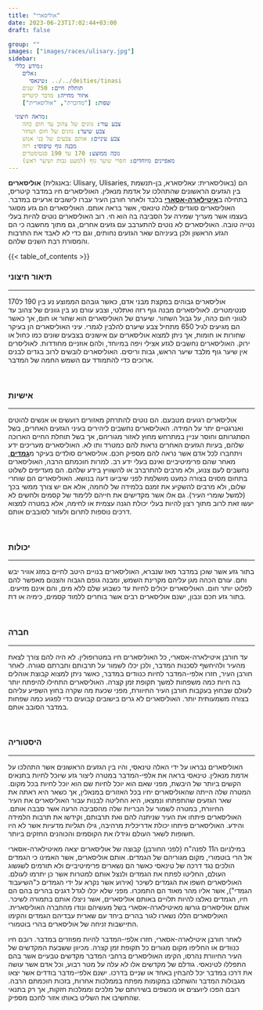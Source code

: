 ```yaml
---
title: "אוליסארי"
date: 2023-06-23T17:02:44+03:00
draft: false

group: ""
images: ["images/races/ulisary.jpg"]
sidebar:
  מידע כללי:
    אלים:
      טינאסי: ../../deities/tinasi
    תוחלת חיים: 750 שנים
    איזור מחייה: מדבר קיטריס
    שפות: ["מדוברת", "אוליסארית"]

  מראה חיצוני:
    צבע עור: גוונים של צהוב עד חום כהה
    צבע שיער: גוונים של חום ושחור
    צבע עיניים: אותם צבעים של בני אנוש
    מבנה גוף טיפוסי: רזה
    גובה ממוצע: 170 עד 190 סנטימטרים
    מאפיינים מיוחדים: חסרי שיער גוף (למעט גבות ושיער ראש)
---
```


**אוליסארים** (באנגלית: Ulisary, Ulisaries, באוליסארית: עאליסארא, בן-תנשמת) הם בין הגזעים הראשונים שהתהלכו על אדמת מנאלין. האוליסארים חיו במדבר קיטריס, בתחילה ב[**איטילארה-אסארי**](../../settlements/itilara-asari) בלבד ולאחר חורבן העיר עברו לישובים ארעיים במדבר. האוליסארים סוגדים לאלה טינאסי, אשר בראה אותם. האוליסארים הם גזע מסוגר בעצמו אשר מעריך שמירה על הסביבה בה הוא חי. רוב האוליסארים נוטים להיות בעלי נטייה טובה. האוליסארים לא נוטים להתערבב עם גזעים אחרים, גם מתוך מחשבה כי הם הגזע הראשון ולכן בעיניהם שאר הגזעים נחותים, וגם כדי לא לאבד את התרבות והמסורת רבת השנים שלהם.

{{< table_of_contents >}}

### תיאור חיצוני

---

אוליסארים גבוהים במקצת מבני אדם, כאשר גובהם הממוצע נע בין 190 ל170 סנטימטרים. לאוליסארים מבנה גוף רזה ואתלטי, וצבע עורם נע בין גוונים של צהוב עד לגווני חום כהה, על גבול השחור. שיערם של האוליסארים הוא שחור או חום, אך כאשר הם מגיעים לגיל 650 מתחיל צבע שיערם להלבין לגמרי. עיני האוליסארים הן בעיקר שחורות או חומות, אך ניתן למצוא אוליסארים עם אישונים בצבעים שונים כמו כחול או ירוק. האוליסארים נחשבים לגזע אצילי ויפה במיוחד, ולהם אוזניים מחודדות. לאוליסרים אין שיער גוף מלבד שיער הראש, גבות וריסים. האוליסארים לובשים לרוב בגדים לבנים ארוכים כדי להתמודד עם השמש החמה של המדבר.

&nbsp;

### אישיות

---

אוליסארים רגועים מטבעם. הם נוטים להתרחק מאזורים רועשים או אנשים להוטים ואנרגטיים יתר על המידה. האוליסארים נחשבים ליהירים בעיני הגזעים האחרים, בשל הסתגרותם וחוסר עניין במתרחש מחוץ לאזור מגוריהם, אך בשל תוחלת החיים הארוכה שלהם, בעיות הגזעים האחרים נראות להם כמטרד ותו לא. האוליסארים מעריכים ידע ויתחברו לכל אדם אשר נראה להם מספיק חכם. אוליסארים סולדים בעיקר מ[**גמדים**](../../races/dwarf), מאחר שהם פרימיטיביים ואינם בעלי ידע רב. למרות חוכמתם הרבה, האוליסארים נחשבים לעם צנוע, ולא מרבים להתרברב או להשוויץ בידע שלהם. הם מעדיפים לשלוט בתחום מסוים בצורה כמעט מושלמת לפני שיביעו דעה בנושא. האוליסארים הם שוחרי שלום, ולא מרבים להשקיע את זמנם בלמידה של לוחמה, אלא אם יש צורך ממשי בכך (למשל שומרי העיר). גם אלו אשר מקדישים את חייהם ללימוד של קסמים ולחשים לא יעשו זאת לרוב מתוך רצון להיות בעלי יכולת הגנה עצמית או לחימה, אלא במטרה למצוא דרכים נוספות לתרום ולעזור לסובבים אותם.

&nbsp;

### יכולות

---

בתור גזע אשר שוכן במדבר מאז שנברא, האוליסארים בנויים היטב לחיים במזג אוויר יבש וחם. עורם הכהה מגן עליהם מקרינת השמש, ומבנה גופם הגבוה והצנום מאפשר להם לפלוט יותר חום. האוליסארים יכולים לחיות עד כשבוע שלם ללא מים, והם אינם מזיעים. בתור גזע חכם ונבון, ישנם אוליסארים רבים אשר בוחרים ללמוד קסמים, כימיה או דת.

&nbsp;

### חברה

---

עד חורבן איטילארה-אסארי, כל האוליסארים חיו במטרופולין. לא היה להם צורך לצאת מהעיר ולהיחשף לסכנות המדבר, ולכן יכלו לשמור על תרבותם וחברתם סגורה. לאחר חורבן העיר, חזרו אלפי-המדבר לחיות כנוודים במדבר, כאשר ניתן למצוא קבוצת אוהלים בה חיות כמה משפחות למשך תקופת זמן קצרה. האוליסארים התחילו להיפתח יותר לעולם שבחוץ בעקבות חורבן העיר החיוורת, מפני שכעת מה שקרה בחוץ השפיע עליהם בצורה משמעותית יותר. האוליסארים לא גרים בישובים קבועים כדי לפגוע כמה שפחות במדבר הסובב אותם.

&nbsp;

### היסטוריה

---

האוליסארים נבראו על ידי האלה טינאסי, והיו בין הגזעים הראשונים אשר התהלכו על אדמת מנאלין. טינאסי בראה את אלפי-המדבר במטרה ליצור גזע שיוכל לחיות בתנאים הקשים ביותר של היבשת, מפני שאם הוא יוכל לחיות שם הוא יוכל לחיות בכל מקום. המטרה שלה הייתה שהאוליסארים יחיו בכל האזורים במנאלין, אך כשאר היא ראתה את שאר הגזעים שהתפתחו ונמצאו, היא החליטה לבנות עבור האוליסארים את העיר החיוורת, במטרה לשמור על הבריות שלה מהסביבה הרעה אשר סבבה אותם. האוליסארים פיתחו את העיר שניתנה להם ואת תרבותם, וקידשו את תרבות הלמידה והידע. האוליסארים פיתחו יכולת אדריכלית מרהיבה, גילו תגליות מדעיות אשר לא היו חשופות לשאר העולם וגידלו את הקוסמים והכוהנים החזקים ביותר.

במילניום ה11 לפנה"ח (לפני החורבן) קבוצה של אוליסארים יצאה מאיטילארה-אסארי אל הרי בוטמורי, מקום מגוריהם של הגמדים. אותם אוליסארים, אשר האמינו כי הגמדים הולכים נגד דרכה של טינאסי כאשר הם נשארים פרימיטיביים ולא תורמים לשגשוג העולם, החליטו לפתח את הגמדים ולנצל אותם למטרות אשר כן יתרמו לעולם. האוליסארים חשפו את הגמדים לשיכר (אירוע אשר נקרא על ידי הגמדים כ"השיעבוד הגמדי"), אשר אליו מהר מאוד הם התמכרו. מפני שלא יכלו לגדל דגנים בהרים בהם הם חיו, הגמדים נאלצו להיות תלויים באותם אוליסארים, אשר ניצלו אותם בתמורה לשיכר. אותם אוליסארים גורשו מאיטילארה-אסארי בשל מעשיהם ונודו מהחברה האוליסארית. האוליסארים הללו נשארו לגור בהרים ביחד עם שארית עבדיהם הגמדים והקימו התיישבות זניחה של אוליסארים בהרי בוטמורי.

לאחר חורבן איטילארה-אסארי, חזרו אלפי-המדבר להיות מפוזרים במדבר. רובם חיו כנוודים או החליפו מקום מגורים כל תקופת זמן קצרה. מכיוון ששבעת המקדשים של העיר החיוורת נהרסו, הקימו האוליסארים ברחבי המדבר מקדשים טבעיים אשר בהם התפללו לטינאסי. גודלם של מקדשים אלו לא עלה על מטר רבוע, וכל אדם אשר עושה את דרכו במדבר יכל להבחין באחד או שניים בדרכו. ישנם אלפי-מדבר בודדים אשר יצאו מגבולות המדבר והשתלבו במקומות מפתח בממלכות אחרות, בזכות חוכמתם הרבה. רובם הפכו ליועצים או מכשפים בשירותם של מלכים וממלכות חזקות, אך רק בתנאי שהחשיבו את השליט באותו אזור לחכם מספיק.

